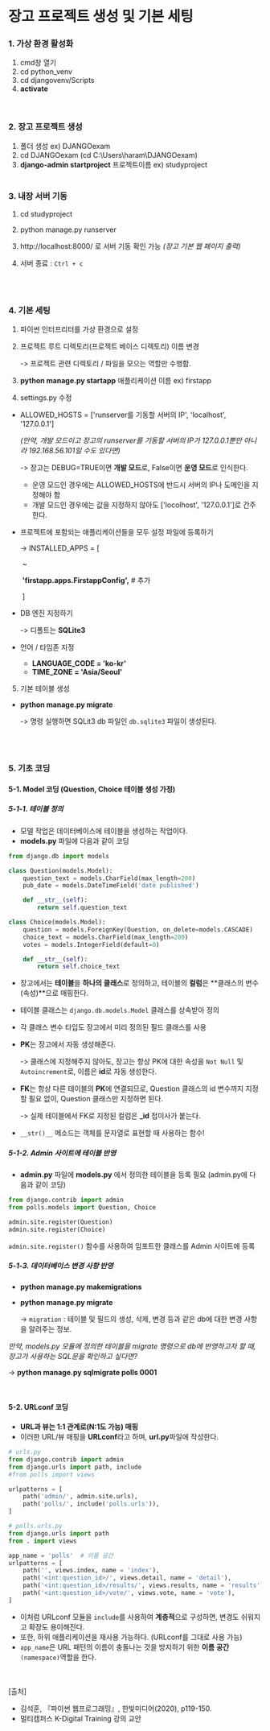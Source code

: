 # 장고 프로젝트 생성 및 기본 세팅

### 1. 가상 환경 활성화

1. cmd창 열기 
2. cd python_venv
3. cd djangovenv/Scripts
4. **activate** 














<br/>

### 2. 장고 프로젝트 생성

1. 폴더 생성 ex) DJANGOexam
2. cd DJANGOexam (cd C:\Users\haram\DJANGOexam)
3. **django-admin startproject** 프로젝트이름 ex) studyproject
<br/><br/>


### 3. 내장 서버 기동

1. cd studyproject

2. python manage.py runserver
3. http://localhost:8000/ 로 서버 기동 확인 가능 *(장고 기본 웹 페이지 출력)*
4. 서버 종료 : `Ctrl + c`


<br/><br/>
### 4. 기본 세팅

1. 파이썬 인터프리터를 가상 환경으로 설정

2. 프로젝트 루트 디렉토리(프로젝트 베이스 디렉토리) 이름 변경

   -> 프로젝트 관련 디렉토리 / 파일을 모으는 역할만 수행함.

3. **python manage.py startapp** 애플리케이션 이름 ex) firstapp

4. settings.py 수정

- ALLOWED_HOSTS = ['runserver를 기동할 서버의 IP', 'localhost', '127.0.0.1']

  *(만약, 개발 모드이고 장고의 runserver를 기동할 서버의 IP가 127.0.0.1뿐만 아니라 192.168.56.101일 수도 있다면)*

  -> 장고는 DEBUG=TRUE이면 **개발 모드**로, False이면 **운영 모드**로 인식한다.

  - 운영 모드인 경우에는 ALLOWED_HOSTS에 반드시 서버의 IP나 도메인을 지정해야 함
  - 개발 모드인 경우에는 값을 지정하지 않아도 ['locolhost', '127.0.0.1']로 간주한다.

- 프로젝트에 포함되는 애플리케이션들을 모두 설정 파일에 등록하기

  -> INSTALLED_APPS = [

  ​	~

  ​	**'firstapp.apps.FirstappConfig',**		# 추가

  ​	]

- DB 엔진 지정하기 

  -> 디폴트는 **SQLite3**

- 언어 / 타임존 지정

  - **LANGUAGE_CODE = 'ko-kr'**
  - **TIME_ZONE = 'Asia/Seoul'**

5. 기본 테이블 생성

- **python manage.py migrate**

  -> 명령 실행하면 SQLit3 db 파일인 `db.sqlite3` 파일이 생성된다.


<br/><br/>


### 5. 기초 코딩

#### 5-1. Model 코딩 (Question, Choice 테이블 생성 가정)

##### 5-1-1. 테이블 정의

- 모델 작업은 데이터베이스에 테이블을 생성하는 작업이다.
- **models.py** 파일에 다음과 같이 코딩

~~~ python
from django.db import models

class Question(models.Model):
    question_text = models.CharField(max_length=200)
    pub_date = models.DateTimeField('date published')

    def __str__(self):
        return self.question_text

class Choice(models.Model):
    question = models.ForeignKey(Question, on_delete=models.CASCADE)
    choice_text = models.CharField(max_length=200)
    votes = models.IntegerField(default=0)

    def __str__(self):
        return self.choice_text
~~~

- 장고에서는 **테이블**을 **하나의 클래스**로 정의하고, 테이블의 **컬럼**은 **클래스의 변수(속성)**으로 매핑한다.

- 테이블 클래스는 `django.db.models.Model` 클래스를 상속받아 정의

- 각 클래스 변수 타입도 장고에서 미리 정의된 필드 클래스를 사용

- **PK**는 장고에서 자동 생성해준다.

  -> 클래스에 지정해주지 않아도, 장고는 항상 PK에 대한 속성을 `Not Null` 및 `Autoincrement`로, 이름은 **id**로 자동 생성한다.

- **FK**는 항상 다른 테이블의 **PK**에 연결되므로, Question 클래스의 id 변수까지 지정할 필요 없이, Question 클래스만 지정하면 된다.

  -> 실제 테이블에서 FK로 지정된 컬럼은 **_id** 접미사가 붙는다.

- `__str()__` 메소드는 객체를 문자열로 표현할 때 사용하는 함수!



##### 5-1-2. Admin 사이트에 테이블 반영

- **admin.py** 파일에 **models.py** 에서 정의한 테이블을 등록 필요 (admin.py에 다음과 같이 코딩)

~~~ python
from django.contrib import admin
from polls.models import Question, Choice

admin.site.register(Question)
admin.site.register(Choice)
~~~

`admin.site.register()` 함수를 사용하여 임포트한 클래스를 Admin 사이트에 등록



##### 5-1-3. 데이터베이스 변경 사항 반영

- **python manage.py makemigrations**

- **python manage.py migrate**

  -> `migration` :  테이블 및 필드의 생성, 삭제, 변경 등과 같은 db에 대한 변경 사항을 알려주는 정보.

*만약, models.py 모듈에 정의한 테이블을 migrate 명령으로 db에 반영하고자 할 때, 장고가 사용하는 SQL문을 확인하고 싶다면?*

-> **python manage.py sqlmigrate polls 0001**


<br/>


#### 5-2. URLconf 코딩

- **URL과 뷰는 1:1 관계로(N:1도 가능) 매핑**
- 이러한 URL/뷰 매핑을 **URLconf**라고 하며, **url.py**파일에 작성한다.

~~~ python
# urls.py
from django.contrib import admin
from django.urls import path, include
#from polls import views

urlpatterns = [
    path('admin/', admin.site.urls),
    path('polls/', include('polls.urls')),
]
~~~

~~~ python
# polls.urls.py
from django.urls import path
from . import views

app_name = 'polls'	# 이름 공간
urlpatterns = [
    path('', views.index, name = 'index'),
    path('<int:question_id>/', views.detail, name = 'detail'),
    path('<int:question_id>/results/', views.results, name = 'results'),
    path('<int:question_id>/vote/', views.vote, name = 'vote'),
]
~~~

- 이처럼 URLconf 모듈을 `include`를 사용하여 **계층적**으로 구성하면, 변경도 쉬워지고 확장도 용이해진다.
- 또한, 하위 애플리케이션을 재사용 가능하다. (URLconf를 그대로 사용 가능)
- `app_name`은 URL 패턴의 이름이 충돌나는 것을 방지하기 위한 **이름 공간**`(namespace)`역할을 한다.

<br/><br/>
[출처]<br/>
- 김석훈, 『파이썬 웹프로그래밍』, 한빛미디어(2020), p119-150.
- 멀티캠퍼스 K-Digital Training 강의 교안
